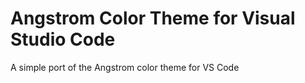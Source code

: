 # Angstrom Color Theme for Visual Studio Code

A simple port of the Angstrom color theme for VS Code
